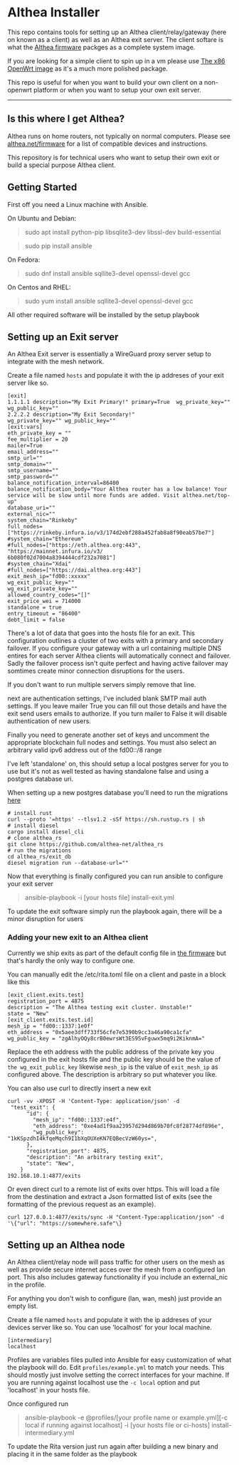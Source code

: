 # Althea Installer

This repo contains tools for setting up an Althea client/relay/gateway (here on known as a client)
as well as an Althea exit server. The client softare is what the [Althea firmware](https://github.com/althea-mesh/althea-firmware) packges as a complete system image.

If you are looking for a simple client to spin up in a vm please use [The x86 OpenWrt image](https://github.com/althea-mesh/althea-firmware/releases/) as it's a much more polished package.

This repo is useful for when you want to build your own client on a non-openwrt platform or when
you want to setup your own exit server.

---

## Is this where I get Althea?

Althea runs on home routers, not typically on normal computers. Please see [althea.net/firmware](https://althea.net/firmware) for a list of compatible devices and instructions.

This repository is for technical users who want to setup their own exit or build a special purpose
Althea client.

## Getting Started

First off you need a Linux machine with Ansible.

On Ubuntu and Debian:

> sudo apt install python-pip libsqlite3-dev libssl-dev build-essential

> sudo pip install ansible

On Fedora:

> sudo dnf install ansible sqllite3-devel openssl-devel gcc

On Centos and RHEL:

> sudo yum install ansible sqllite3-devel openssl-devel gcc

All other required software will be installed by the setup playbook

## Setting up an Exit server

An Althea Exit server is essentially a WireGuard proxy server setup to integrate
with the mesh network.

Create a file named `hosts` and populate it with the ip addreses
of your exit server like so.

```
[exit]
1.1.1.1 description="My Exit Primary!" primary=True  wg_private_key="" wg_public_key=""
2.2.2.2 description="My Exit Secondary!"               wg_private_key="" wg_public_key=""
[exit:vars]
eth_private_key = ""
fee_multiplier = 20
mailer=True
email_address=""
smtp_url=""
smtp_domain=""
smtp_username=""
smtp_password=""
balance_notification_interval=86400
balance_notification_body="Your Althea router has a low balance! Your service will be slow until more funds are added. Visit althea.net/top-up"
database_uri=""
external_nic=""
system_chain="Rinkeby"
full_nodes=["https://rinkeby.infura.io/v3/174d2ebf288a452fab8a8f90eab57be7"]
#system_chain="Ethereum"
#full_nodes=["https://eth.althea.org:443", "https://mainnet.infura.io/v3/
6b080f02d7004a8394444cdf232a7081"]
#system_chain="Xdai"
#full_nodes=["https://dai.althea.org:443"]
exit_mesh_ip="fd00::xxxxx"
wg_exit_public_key=""
wg_exit_private_key=""
allowed_country_codes="[]"
exit_price_wei = 714000
standalone = true
entry_timeout = "86400"
debt_limit = false
```

There's a lot of data that goes into the hosts file for an exit. This configuration outlines
a cluster of two exits with a primary and secondary failover. If you configure your gateway with
a url containing multiple DNS entires for each server Althea clients will automatically connect and failover. Sadly the failover process isn't quite perfect and having active failover may somtimes create minor connection disruptions for the users.

If you don't want to run multiple servers simply remove that line.

next are authentication settings, I've included blank SMTP mail auth settings. If you leave mailer
True you can fill out those details and have the exit send users emails to authorize. If you turn
mailer to False it will disable authentication of new users.

Finally you need to generate another set of keys and uncomment the appropriate blockchain full nodes and settings. You must also select an arbitrary valid ipv6 address out of the fd00::/8 range

I've left 'standalone' on, this should setup a local postgres server for you to use but it's not as well tested as having standalone false and using a postgres database uri.

When setting up a new postgres database you'll need to run the migrations [here](https://github.com/althea-net/althea_rs/tree/master/exit_db)

```
# install rust
curl --proto '=https' --tlsv1.2 -sSf https://sh.rustup.rs | sh
# install diesel
cargo install diesel_cli
# clone althea_rs
git clone https://github.com/althea-net/althea_rs
# run the migrations
cd althea_rs/exit_db
diesel migration run --database-url=""
```

Now that everything is finally configured you can run ansible to configure your exit server

> ansible-playbook -i \[your hosts file] install-exit.yml

To update the exit software simply run the playbook again, there will be a minor disruption
for users

### Adding your new exit to an Althea client

Currently we ship exits as part of the default config file in [the firmware](https://github.com/althea-net/althea-firmware/blob/master/roles/build-config/templates/rita.toml.j2#L29) but that's
hardly the only way to configure one.

You can manually edit the /etc/rita.toml file on a client and paste in a block like this

```
[exit_client.exits.test]
registration_port = 4875
description = "The Althea testing exit cluster. Unstable!"
state = "New"
[exit_client.exits.test.id]
mesh_ip = "fd00::1337:1e0f"
eth_address = "0x5aee3dff733f56cfe7e5390b9cc3a46a90ca1cfa"
wg_public_key = "zgAlhyOQy8crB0ewrsWt3ES9SvFguwx5mq9i2KiknmA="
```

Replace the eth address with the public address of the private key you configured in the exit hosts file and the public key should be the value of `the wg_exit_public_key` likewise `mesh_ip`
is the value of `exit_mesh_ip` as configured above. The description is arbitrary so put whatever you like.

You can also use curl to directly insert a new exit

```
curl -vv -XPOST -H 'Content-Type: application/json' -d
 "test_exit": {
      "id": {
        "mesh_ip": "fd00::1337:e4f",
        "eth_address": "0xe4ad1f9aa23957d294d869b70fc8f28774df896e",
        "wg_public_key": "1kKSpzdhI4kfqeMqch9I1bXqOUXeKN7EQBecVzW60ys=",
      },
      "registration_port": 4875,
      "description": "An arbitrary testing exit",
      "state": "New",
    }
192.168.10.1:4877/exits
```

Or even direct curl to a remote list of exits over https. This will load a file from the
destination and extract a Json formatted list of exits (see the formatting of the previous request as an example).

```
curl 127.0.0.1:4877/exits/sync -H "Content-Type:application/json" -d '\{"url": "https://somewhere.safe"\}
```

## Setting up an Althea node

An Althea client/relay node will pass traffic for other users on the mesh
as well as provide secure internet acces over the mesh from a configured lan
port. This also includes gateway functionality if you include an external_nic
in the profile.

For anything you don't wish to configure (lan, wan, mesh) just provide an empty list.

Create a file named `hosts` and populate it with the ip addreses
of your devices server like so. You can use 'localhost' for your local machine.

```
[intermediary]
localhost
```

Profiles are variables files pulled into Ansible for easy customization of what
the playbook will do. Edit `profiles/example.yml` to match your needs. This should
mostly just involve setting the correct interfaces for your machine. If you are
running against localhost use the `-c local` option and put 'localhost' in your
hosts file.

Once configured run

> ansible-playbook -e @profiles/[your profile name or example.yml][-c local if running against localhost] -i [your hosts file or ci-hosts] install-intermediary.yml

To update the Rita version just run again after building a new binary and placing
it in the same folder as the playbook
